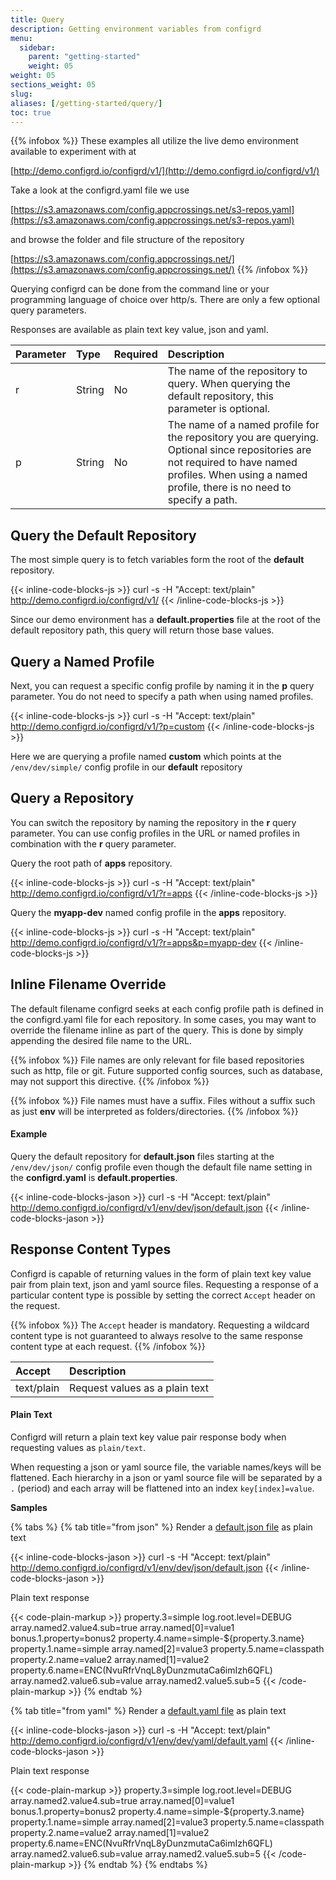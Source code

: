 ```yaml
---
title: Query
description: Getting environment variables from configrd
menu:
  sidebar:
    parent: "getting-started"
    weight: 05
weight: 05
sections_weight: 05
slug:
aliases: [/getting-started/query/]
toc: true
---
```


{{% infobox %}}
These examples all utilize the live demo environment available to experiment with at

[http://demo.configrd.io/configrd/v1/](http://demo.configrd.io/configrd/v1/)

Take a look at the configrd.yaml file we use

[https://s3.amazonaws.com/config.appcrossings.net/s3-repos.yaml](https://s3.amazonaws.com/config.appcrossings.net/s3-repos.yaml)

and browse the folder and file structure of the repository

[https://s3.amazonaws.com/config.appcrossings.net/](https://s3.amazonaws.com/config.appcrossings.net/)
{{% /infobox %}}

Querying configrd can be done from the command line or your programming language of choice over http/s. There are only a few optional query parameters. 

Responses are available as plain text key value, json and yaml.

| Parameter | Type | Required | Description |
| :--- | :--- | :--- | :--- |
| r | String | No | The name of the repository to query. When querying the default repository, this parameter is optional. |
| p | String | No | The name of a named profile for the repository you are querying. Optional since repositories are not required to have named profiles. When using a named profile, there is no need to specify a path. |

## Query the Default Repository

The most simple query is to fetch variables form the root of the **default** repository.

{{< inline-code-blocks-js >}}
curl -s -H "Accept: text/plain" http://demo.configrd.io/configrd/v1/
{{< /inline-code-blocks-js >}}

Since our demo environment has a **default.properties** file at the root of the default repository path, this query will return those base values.

## Query a Named Profile

Next, you can request a specific config profile by naming it in the **p** query parameter. You do not need to specify a path when using named profiles. 

{{< inline-code-blocks-js >}}
curl -s -H "Accept: text/plain" http://demo.configrd.io/configrd/v1/?p=custom
{{< /inline-code-blocks-js >}}

Here we are querying a profile named **custom** which points at the `/env/dev/simple/` config profile in our **default** repository

## Query a Repository 

You can switch the repository by naming the repository in the **r** query parameter. You can use config profiles in the URL or named profiles in combination with the **r** query parameter.

Query the root path of **apps** repository.

{{< inline-code-blocks-js >}}
curl -s -H "Accept: text/plain" http://demo.configrd.io/configrd/v1/?r=apps
{{< /inline-code-blocks-js >}}

Query the **myapp-dev** named config profile in the **apps** repository.

{{< inline-code-blocks-js >}}
curl -s -H "Accept: text/plain" http://demo.configrd.io/configrd/v1/?r=apps&p=myapp-dev
{{< /inline-code-blocks-js >}}

## Inline Filename Override

The default filename configrd seeks at each config profile path is defined in the configrd.yaml file for each repository. In some cases, you may want to override the filename inline as part of the query. This is done by simply appending the desired file name to the URL.

{{% infobox %}}
File names are only relevant for file based repositories such as http, file or git. Future supported config sources, such as database, may not support this directive.
{{% /infobox %}}

{{% infobox %}}
File names must have a suffix. Files without a suffix such as just **env** will be interpreted as folders/directories.
{{% /infobox %}}

#### Example

Query the default repository for **default.json** files starting at the `/env/dev/json/` config profile even though the default file name setting in the **configrd.yaml** is **default.properties**.

{{< inline-code-blocks-jason >}}
curl -s -H "Accept: text/plain" http://demo.configrd.io/configrd/v1/env/dev/json/default.json
{{< /inline-code-blocks-jason >}}

## Response Content Types

Configrd is capable of returning values in the form of plain text key value pair from plain text, json and yaml source files. Requesting a response of a particular content type is possible by setting the correct `Accept` header on the request. 

{{% infobox %}}
The `Accept` header is mandatory. Requesting a wildcard content type is not guaranteed to always resolve to the same response content type at each request.
{{% /infobox %}}

| Accept | Description |
| :--- | :--- |
| text/plain | Request values as a plain text |

#### Plain Text

Configrd will return a plain text key value pair response body when requesting values as `plain/text`. 

When requesting a json or yaml source file, the variable names/keys will be flattened. Each hierarchy in a json or yaml source file will be separated by a `.` \(period\) and each array will be flattened into an index `key[index]=value`.

**Samples**

{% tabs %}
{% tab title="from json" %}
Render a [default.json file](https://github.com/configrd/configrd-service/blob/master/src/test/resources/env/dev/json/default.json) as plain text

{{< inline-code-blocks-jason >}}
curl -s -H "Accept: text/plain" http://demo.configrd.io/configrd/v1/env/dev/json/default.json
{{< /inline-code-blocks-jason >}}

Plain text response

{{< code-plain-markup >}}
property.3=simple
log.root.level=DEBUG
array.named2.value4.sub=true
array.named[0]=value1
bonus.1.property=bonus2
property.4.name=simple-${property.3.name}
property.1.name=simple
array.named[2]=value3
property.5.name=classpath
property.2.name=value2
array.named[1]=value2
property.6.name=ENC(NvuRfrVnqL8yDunzmutaCa6imIzh6QFL)
array.named2.value6.sub=value
array.named2.value5.sub=5
{{< /code-plain-markup >}}
{% endtab %}

{% tab title="from yaml" %}
Render a [default.yaml file](https://github.com/configrd/configrd-service/blob/master/src/test/resources/env/dev/yaml/default.yaml) as plain text

{{< inline-code-blocks-jason >}}
curl -s -H "Accept: text/plain" http://demo.configrd.io/configrd/v1/env/dev/yaml/default.yaml
{{< /inline-code-blocks-jason >}}

Plain text response

{{< code-plain-markup >}}
property.3=simple
log.root.level=DEBUG
array.named2.value4.sub=true
array.named[0]=value1
bonus.1.property=bonus2
property.4.name=simple-${property.3.name}
property.1.name=simple
array.named[2]=value3
property.5.name=classpath
property.2.name=value2
array.named[1]=value2
property.6.name=ENC(NvuRfrVnqL8yDunzmutaCa6imIzh6QFL)
array.named2.value6.sub=value
array.named2.value5.sub=5
{{< /code-plain-markup >}}
{% endtab %}
{% endtabs %}







